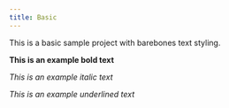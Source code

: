 ```yaml
---
title: Basic
---
```


This is a basic sample project with barebones text styling.

**This is an example bold text**

*This is an example italic text*

_This is an example underlined text_